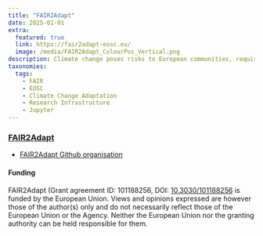 ```yaml
---
title: "FAIR2Adapt"
date: 2025-01-01
extra:
  featured: true
  link: https://fair2adapt-eosc.eu/
  image: /media/FAIR2Adapt_ColourPos_Vertical.png
description: Climate change poses risks to European communities, requiring robust adaptation strategies to protect ecosystems, economies and public health. However, fragmented data and limited interoperability across regions hinder coordinated action. Often, valuable insights remain inaccessible to policymakers and researchers seeking evidence-based solutions. Addressing this data-sharing challenge is essential for creating flexible and responsive adaptation frameworks. In this context, the EU-funded FAIR2Adapt project is advancing climate resilience by transforming data into actionable knowledge. By collaborating with the European Open Science Cloud (EOSC), FAIR2Adapt builds a user-friendly, interoperable data-sharing platform using FAIR Digital Objects and tools like the I-ADOPT framework. Through case studies and stakeholder engagement, FAIR2Adapt develops customised, scalable solutions for climate adaptation.
taxonomies:
  tags:
    - FAIR
    - EOSC
    - Climate Change Adaptation
    - Research Infrastructure
    - Jupyter
---
```

### [FAIR2Adapt](https://fair2adapt-eosc.eu/)

- [FAIR2Adapt Github organisation](https://github.com/FAIR2Adapt)

#### Funding

FAIR2Adapt (Grant agreement ID: 101188256, DOI: [10.3030/101188256](https://doi.org/10.3030/101188256) is funded by the European Union. Views and opinions expressed are however those of the author(s) only and do not necessarily reflect those of the European Union or the Agency. Neither the European Union nor the granting authority can be held responsible for them.

